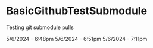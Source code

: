 # BasicGithubTestSubmodule

Testing git submodule pulls

5/6/2024 - 6:48pm
5/6/2024 - 6:51pm
5/6/2024 - 7:11pm

